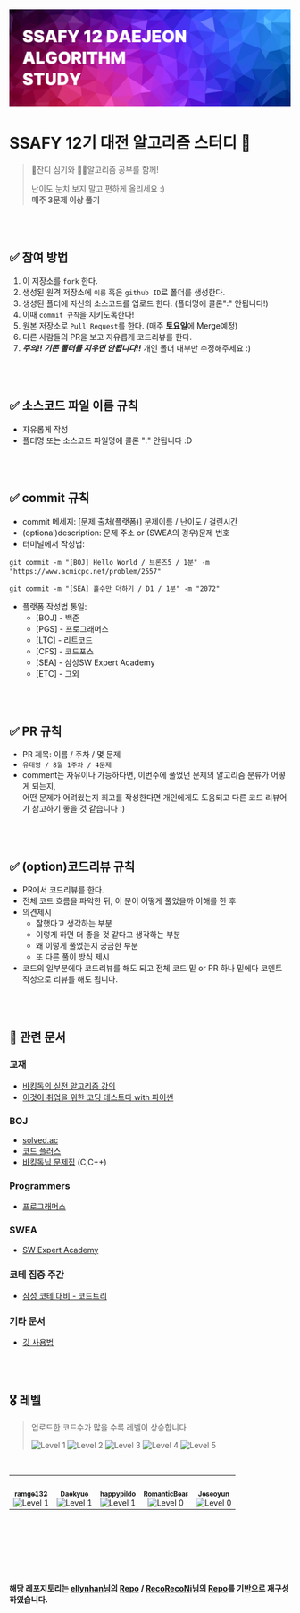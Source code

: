 
![img](./.source/logo.png)
---
# SSAFY 12기 대전 알고리즘 스터디 📝
> 🌱잔디 심기와 ✍🏻알고리즘 공부를 함께!
> 
> 난이도 눈치 보지 말고 편하게 올리세요 \:)   
> **매주 3문제 이상 풀기**   



<br />
<br />

## ✅ 참여 방법
1. 이 저장소를 `fork` 한다.
2. 생성된 원격 저장소에 `이름` 혹은 `github ID`로 폴더를 생성한다.
3. 생성된 폴더에 자신의 소스코드를 업로드 한다. (폴더명에 콜론":" 안됩니다!)
4. 이때 `commit 규칙`을 지키도록한다!
5. 원본 저장소로 `Pull Request`를 한다. (매주 **토요일**에 Merge예정)
6. 다른 사람들의 PR을 보고 자유롭게 코드리뷰를 한다.
7. ***주의!! 기존 폴더를 지우면 안됩니다!!*** 개인 폴더 내부만 수정해주세요 :)

<br />
<br />

## ✅ 소스코드 파일 이름 규칙
- 자유롭게 작성 
- 폴더명 또는 소스코드 파일명에 콜론 ":" 안됩니다 :D

<br />
<br />

## ✅ commit 규칙
- commit 메세지: [문제 출처(플랫폼)] 문제이름 / 난이도 / 걸린시간 
- (optional)description: 문제 주소 or (SWEA의 경우)문제 번호 
- 터미널에서 작성법: 
```
git commit -m "[BOJ] Hello World / 브론즈5 / 1분" -m "https://www.acmicpc.net/problem/2557"
```
```
git commit -m "[SEA] 홀수만 더하기 / D1 / 1분" -m "2072"
```
- 플랫폼 작성법 통일: 
  * [BOJ] - 백준 
  * [PGS] - 프로그래머스
  * [LTC] - 리트코드
  * [CFS] - 코드포스
  * [SEA] - 삼성SW Expert Academy
  * [ETC] - 그외

<br />
<br />

## ✅ PR 규칙
- PR 제목: 이름 / 주차 / 몇 문제
-  ```유태영 / 8월 1주차 / 4문제 ```
-  comment는 자유이나 가능하다면, 이번주에 풀었던 문제의 알고리즘 분류가 어떻게 되는지, <br> 어떤 문제가 어려웠는지 회고를 작성한다면 개인에게도 도움되고 다른 코드 리뷰어가 참고하기 좋을 것 같습니다 :)


<br />
<br />

## ✅ (option)코드리뷰 규칙
- PR에서 코드리뷰를 한다.
- 전체 코드 흐름을 파악한 뒤, 이 분이 어떻게 풀었을까 이해를 한 후 
- 의견제시
  -   잘했다고 생각하는 부분
  -   이렇게 하면 더 좋을 것 같다고 생각하는 부분
  -   왜 이렇게 풀었는지 궁금한 부분
  -   또 다른 풀이 방식 제시
- 코드의 일부분에다 코드리뷰를 해도 되고 전체 코드 밑 or PR 하나 밑에다 코멘트 작성으로 리뷰를 해도 됩니다.

<br />
<br />

## 📂 관련 문서
### 교재
- [바킹독의 실전 알고리즘 강의](https://www.youtube.com/playlist?list=PLtqbFd2VIQv4O6D6l9HcD732hdrnYb6CY)
- [이것이 취업을 위한 코딩 테스트다 with 파이썬](https://www.yes24.com/Product/Goods/91433923)

### BOJ
- [solved.ac](https://solved.ac/problems/level)
- [코드 플러스](https://www.acmicpc.net/lectures)
- [바킹독님 문제집](https://github.com/encrypted-def/basic-algo-lecture) (C,C++)

### Programmers
- [프로그래머스](https://school.programmers.co.kr/learn/challenges?tab=all_challenges&order=acceptance_desc&page=2&languages=python3&levels=2%2C3)

### SWEA
- [SW Expert Academy](https://swexpertacademy.com/main/code/problem/problemList.do?problemLevel=1&contestProbId=&categoryId=&categoryType=&problemTitle=&orderBy=FIRST_REG_DATETIME&selectCodeLang=PYTHON&select-1=4&pageSize=10&pageIndex=1)

### 코테 집중 주간
- [삼성 코테 대비 - 코드트리](https://www.codetree.ai/training-field/frequent-problems/company/samsung/problems)

### 기타 문서
- [깃 사용법](https://gin-girin-grim.tistory.com/10)
  
<br />
<br />

## 🎖️ 레벨
> 업로드한 코드수가 많을 수록 레벨이 상승합니다
>
>    <img src="https://img.shields.io/badge/LEVEL-1-blue?style=flat-square" alt="Level 1"/>  <img src="https://img.shields.io/badge/LEVEL-2-brightgreen?style=flat-square" alt="Level 2"/> <img src="https://img.shields.io/badge/LEVEL-3-orange?style=flat-square" alt="Level 3"/> <img src="https://img.shields.io/badge/LEVEL-4-red?style=flat-square" alt="Level 4"/> <img src="https://img.shields.io/badge/LEVEL-5-purple?style=flat-square" alt="Level 5"/>

<br />

<table>
<tr>
  <td align="center">
    <a href="https://github.com/ramge132">
      <img src="https://avatars.githubusercontent.com/u/88639688?v=4" width="100px;" alt=""/><br />
      <sub><b>ramge132</b></sub>
    </a>
    <br />
    <img src="https://img.shields.io/badge/LEVEL-1-blue?style=flat-square" alt="Level 1"/>
  </td>

  <td align="center">
    <a href="https://github.com/Daekyue">
      <img src="https://avatars.githubusercontent.com/u/90326779?v=4" width="100px;" alt=""/><br />
      <sub><b>Daekyue</b></sub>
    </a>
    <br />
    <img src="https://img.shields.io/badge/LEVEL-1-blue?style=flat-square" alt="Level 1"/>
  </td>

   </td>
  <td align="center">
    <a href="https://github.com/happypildo">
      <img src="https://avatars.githubusercontent.com/u/175089976?v=4" width="100px;" alt=""/><br />
      <sub><b>happypildo</b></sub>
    </a>
    <br />
    <img src="https://img.shields.io/badge/LEVEL-1-blue?style=flat-square" alt="Level 1"/>
  </td>

  <td align="center">
    <a href="https://github.com/RomanticBear">
      <img src="https://avatars.githubusercontent.com/u/146941970?v=4" width="100px;" alt=""/><br />
      <sub><b>RomanticBear</b></sub>
    </a>
    <br />
    <img src="https://img.shields.io/badge/LEVEL-0-lightgrey?style=flat-square" alt="Level 0"/> 
  </td>

  <td align="center">
    <a href="https://github.com/Jeseoyun">
      <img src="https://avatars.githubusercontent.com/u/56038425?v=4" width="100px;" alt=""/><br />
      <sub><b>Jeseoyun</b></sub>
    </a>
    <br />
    <img src="https://img.shields.io/badge/LEVEL-0-lightgrey?style=flat-square" alt="Level 0"/>
  </td>
  

</tr>
</table>

  
<br />
<br />
<br />
<br />
<br />
<br />



**해당 레포지토리는 [ellynhan](http://github.com/ellynhan/challenge100-codingtest-study)님의 [Repo](https://github.com/ellynhan/challenge100-codingtest-study) / [RecoRecoNi](https://github.com/RecoRecoNi)님의 [Repo](https://github.com/RecoRecoNi/Algorithm-Study)를 기반으로 재구성하였습니다.**

